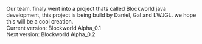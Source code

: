 Our team, finaly went into a project thats called Blockworld java development, this project is being build by Daniel, Gal and LWJGL. we hope this will be a cool creation.
<br>
Current version: Blockworld Alpha_0.1<br>
Next version: Blockworld Alpha_0.2